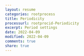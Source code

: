 ```yaml
---
layout: resume
categories: rootprocess
title: Periodicity
processurl: rootprocid-Periodicity
excerpt: Period settings
date: 2022-04-09
modified: 2022-04-09
comments: true
share: true
---
```


